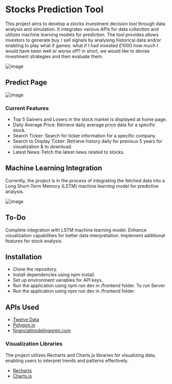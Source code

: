 # Stocks Prediction Tool
This project aims to develop a stocks investment decision tool through data analysis and simulation. It integrates various APIs for data collection and utilizes machine learning models for prediction. The tool provides allows investors to generate buy / sell signals by analysing historical data and/or enabling to play what if games: what if I had invested £1000 how much I would have been well or worse off? in short, we would like to devise investment strategies and then evaluate them.

![image](https://github.com/MabroorA/Stocks-Prediction-App/assets/109113298/0e2cc4f9-0b63-4b90-b801-40801bd09a0a)

## Predict Page

![image](https://github.com/MabroorA/Stocks-Prediction-App/assets/109113298/0bc3506f-9285-4ebb-83b7-da5970a280ef)

### Current Features
- Top 5 Gainers and Losers in the stock market is displayed at home page.
- Daily Average Price: Retrieve daily average price data for a specific stock.
- Search Ticker: Search for ticker information for a specific company.
- Search to Display Ticker: Retrieve history daily for previous 5 years for visualization & to download.
- Latest News: Fetch the latest news related to stocks.
## Machine Learning Integration
Currently, the project is in the process of integrating the fetched data into a Long Short-Term Memory (LSTM) machine learning model for predictive analysis.

![image](https://github.com/MabroorA/Stocks-Prediction-App/assets/109113298/24f86da0-dbb7-4a64-b88b-96c11c141e09)


## To-Do
Complete integration with LSTM machine learning model.
Enhance visualization capabilities for better data interpretation.
Implement additional features for stock analysis.

## Installation
- Clone the repository.
- Install dependencies using npm install.
- Set up environment variables for API keys.
- Run the application using npm run dev in /frontend folder.
To run Server
- Run the application using npm run dev in /frontend folder

## APIs Used
- [Twelve Data](https://twelvedata.com/)
- [Polygon.io ](https://polygon.io/)
- [financialmodelingprep.com](https://site.financialmodelingprep.com/)

### Visualization Libraries
The project utilizes Recharts and Charts.js libraries for visualizing data, enabling users to interpret trends and patterns effectively.
- [Recharts](https://recharts.org/en-US/)
- [Charts.js](https://www.chartjs.org/)



